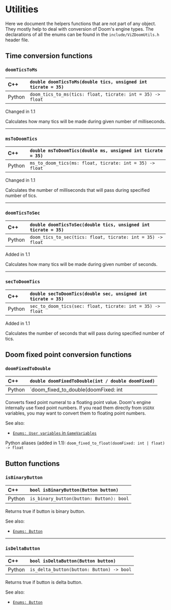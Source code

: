 # Utilities

Here we document the helpers functions that are not part of any object.
They mostly help to deal with conversion of Doom's engine types.
The declarations of all the enums can be found in the `include/ViZDoomUtils.h` header file.


## Time conversion functions

### `doomTicsToMs`

| C++    | `double doomTicsToMs(double tics, unsigned int ticrate = 35)` |
| :--    | :--                                                           |
| Python | `doom_tics_to_ms(tics: float, ticrate: int = 35) -> float`    |

Changed in 1.1

Calculates how many tics will be made during given number of milliseconds.


---
### `msToDoomTics`

| C++    | `double msToDoomTics(double ms, unsigned int ticrate = 35)` |
| :--    | :--                                                         |
| Python | `ms_to_doom_tics(ms: float, ticrate: int = 35) -> float`    |

Changed in 1.1

Calculates the number of milliseconds that will pass during specified number of tics.


---
### `doomTicsToSec`

| C++    | `double doomTicsToSec(double tics, unsigned int ticrate = 35)` |
| :--    | :--                                                            |
| Python | `doom_tics_to_sec(tics: float, ticrate: int = 35) -> float`    |

Added in 1.1

Calculates how many tics will be made during given number of seconds.


---
### `secToDoomTics`

| C++    | `double secToDoomTics(double sec, unsigned int ticrate = 35)` |
| :--    | :--                                                           |
| Python | `sec_to_doom_tics(sec: float, ticrate: int = 35) -> float`    |

Added in 1.1

Calculates the number of seconds that will pass during specified number of tics.


## Doom fixed point conversion functions

### `doomFixedToDouble`

| C++    | `double doomFixedToDouble(int / double doomFixed)`      |
| :--    | :--                                                     |
| Python | `doom_fixed_to_double(doomFixed: int | float) -> float` |

Converts fixed point numeral to a floating point value.
Doom's engine internally use fixed point numbers.
If you read them directly from `USERX` variables,
you may want to convert them to floating point numbers.

See also:
- [`Enums: User variables` in `GameVariables`](./enums.md#user-acs-variables)

Python aliases (added in 1.1): `doom_fixed_to_float(doomFixed: int | float) -> float`


## Button functions

### `isBinaryButton`

| C++    | `bool isBinaryButton(Button button)`     |
| :--    | :--                                      |
| Python | `is_binary_button(button: Button): bool` |

Returns true if button is binary button.

See also:
- [`Enums: Button`](./enums.md#button)


---
### `isDeltaButton`

| C++    | `bool isDeltaButton(Button button)`       |
| :--    | :--                                       |
| Python | `is_delta_button(button: Button) -> bool` |

Returns true if button is delta button.

See also:
- [`Enums: Button`](./enums.md#button)
